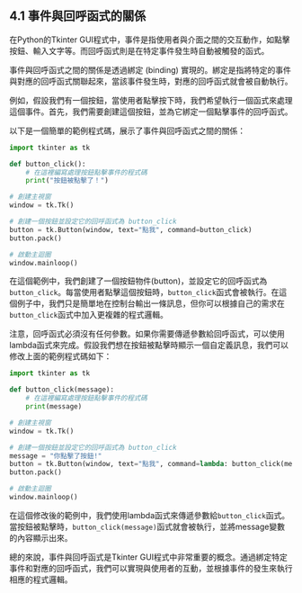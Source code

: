 ## 4.1 事件與回呼函式的關係

在Python的Tkinter GUI程式中，事件是指使用者與介面之間的交互動作，如點擊按鈕、輸入文字等。而回呼函式則是在特定事件發生時自動被觸發的函式。

事件與回呼函式之間的關係是透過綁定 (binding) 實現的。綁定是指將特定的事件與對應的回呼函式關聯起來，當該事件發生時，對應的回呼函式就會被自動執行。

例如，假設我們有一個按鈕，當使用者點擊按下時，我們希望執行一個函式來處理這個事件。首先，我們需要創建這個按鈕，並為它綁定一個點擊事件的回呼函式。

以下是一個簡單的範例程式碼，展示了事件與回呼函式之間的關係：

```python
import tkinter as tk

def button_click():
    # 在這裡編寫處理按鈕點擊事件的程式碼
    print("按鈕被點擊了！")

# 創建主視窗
window = tk.Tk()

# 創建一個按鈕並設定它的回呼函式為 button_click
button = tk.Button(window, text="點我", command=button_click)
button.pack()

# 啟動主迴圈
window.mainloop()
```

在這個範例中，我們創建了一個按鈕物件(button)，並設定它的回呼函式為`button_click`。每當使用者點擊這個按鈕時，`button_click`函式會被執行。在這個例子中，我們只是簡單地在控制台輸出一條訊息，但你可以根據自己的需求在`button_click`函式中加入更複雜的程式邏輯。

注意，回呼函式必須沒有任何參數。如果你需要傳遞參數給回呼函式，可以使用lambda函式來完成。假設我們想在按鈕被點擊時顯示一個自定義訊息，我們可以修改上面的範例程式碼如下：

```python
import tkinter as tk

def button_click(message):
    # 在這裡編寫處理按鈕點擊事件的程式碼
    print(message)

# 創建主視窗
window = tk.Tk()

# 創建一個按鈕並設定它的回呼函式為 button_click
message = "你點擊了按鈕!"
button = tk.Button(window, text="點我", command=lambda: button_click(message))
button.pack()

# 啟動主迴圈
window.mainloop()
```

在這個修改後的範例中，我們使用lambda函式來傳遞參數給`button_click`函式。當按鈕被點擊時，`button_click(message)`函式就會被執行，並將message變數的內容顯示出來。

總的來說，事件與回呼函式是Tkinter GUI程式中非常重要的概念。通過綁定特定事件和對應的回呼函式，我們可以實現與使用者的互動，並根據事件的發生來執行相應的程式邏輯。